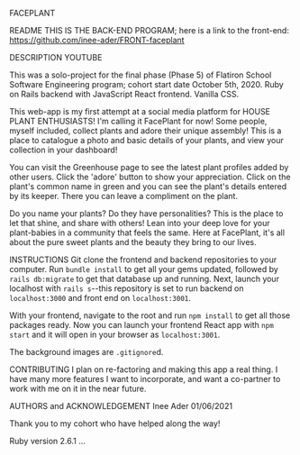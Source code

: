 FACEPLANT

README
THIS IS THE BACK-END PROGRAM; here is a link to the front-end: https://github.com/inee-ader/FRONT-faceplant

DESCRIPTION
YOUTUBE

This was a solo-project for the final phase (Phase 5) of Flatiron School Software Engineering program; cohort start date October 5th, 2020. Ruby on Rails backend with JavaScript React frontend. Vanilla CSS. 

This web-app is my first attempt at a social media platform for HOUSE PLANT ENTHUSIASTS! I'm calling it FacePlant for now! Some people, myself included, collect plants and adore their unique assembly! This is a place to catalogue a photo and basic details of your plants, and view your collection in your dashboard! 

You can visit the Greenhouse page to see the latest plant profiles added by other users. Click the 'adore' button to show your appreciation. Click on the plant's common name in green and you can see the plant's details entered by its keeper. There you can leave a compliment on the plant. 

Do you name your plants? Do they have personalities? This is the place to let that shine, and share with others! Lean into your deep love for your plant-babies in a community that feels the same. Here at FacePlant, it's all about the pure sweet plants and the beauty they bring to our lives. 


INSTRUCTIONS
Git clone the frontend and backend repositories to your computer. Run `bundle install` to get all your gems updated, followed by `rails db:migrate` to get that database up and running. Next, launch your localhost with `rails s`--this repository is set to run backend on `localhost:3000` and front end on `localhost:3001`. 

With your frontend, navigate to the root and run `npm install` to get all those packages ready. Now you can launch your frontend React app with `npm start` and it will open in your browser as `localhost:3001`.

The background images are `.gitignore`d. 

CONTRIBUTING
I plan on re-factoring and making this app a real thing. I have many more features I want to incorporate, and want a co-partner to work with me on it in the near future.  

AUTHORS and ACKNOWLEDGEMENT
Inee Ader 01/06/2021

Thank you to my cohort who have helped along the way! 

Ruby version 2.6.1 ...
